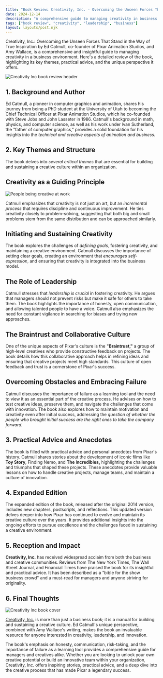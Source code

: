 ```yaml
---
title: "Book Review: Creativity, Inc. - Overcoming the Unseen Forces That Stand in the Way of True Inspiration"
date: 2024-12-14
description: "A comprehensive guide to managing creativity in business from Ed Catmull, co-founder of Pixar Animation Studios. Essential reading for leaders and creatives."
tags: ["book review", "creativity", "leadership", "business"]
layout: layouts/post.njk
---
```


Creativity, Inc.: Overcoming the Unseen Forces That Stand in the Way of True Inspiration by Ed Catmull, co-founder of Pixar Animation Studios, and Amy Wallace, is a comprehensive and insightful guide to managing creativity in a business environment. Here's a detailed review of the book, highlighting its key themes, practical advice, and the unique perspective it offers.

![Creativity Inc book review header](https://blogger.googleusercontent.com/img/b/R29vZ2xl/AVvXsEgZUgGiFaiS8MRShdawfebT72Pb5ZZQWHBxrKKtx0UUu6yonvYKcLBs-lvfJmPfoH0UNz4W7QZY1ZBhj4jXmn3GHv_8C_4nDBNf9GepSvLRrQp4Jk8nuCruJgDJcwue3IE8L-paDIXvmXSNb-rgdnVN7ll1-l_U6_XT32_aiwA6vU-406WWzPUpBwAW0x5V/s1200/Creativity%20Inc%20-%20Book%20Review.png)

## 1. Background and Author

Ed Catmull, a pioneer in computer graphics and animation, shares his journey from being a PhD student at the University of Utah to becoming the Chief Technical Officer at Pixar Animation Studios, which he co-founded with Steve Jobs and John Lasseter in 1986. Catmull's background in math, physics, and computer science, as well as his work under Ivan Sutherland, the "father of computer graphics," provides a solid foundation for his insights into the *technical and creative aspects of animation and business.*

## 2. Key Themes and Structure

The book delves into *several critical themes* that are essential for building and sustaining a creative culture within an organization.

## Creativity as a Guiding Principle

![People being creative at work](https://blogger.googleusercontent.com/img/b/R29vZ2xl/AVvXsEhAHmceOeNYNxmZXR2l9APaaMMsUhz3jxNf0HiBfTHsrzn-wiXx5J27SQwn228prkcv3UFnrEPhUcu5owNRw5AFZnakR5EPhOoBpTGOSbG4hwsb5bFNWYVQItpziShar5AS5kBYuDuCSTJsc9Na-vjh2ZIkYKwkt_zJsC3jEm_UdCyF9JIpxEWw966geMtE/s1080/Post%2012-%20Book%20Review%20-%20Creativity%20Inc.png)

Catmull emphasizes that creativity is not just an art, but an *incremental process* that requires discipline and continuous improvement. He ties creativity closely to problem-solving, suggesting that both big and small problems stem from the same distribution and can be approached similarly.

## Initiating and Sustaining Creativity

The book explores the challenges of *defining goals,* fostering creativity, and maintaining a creative environment. Catmull discusses the importance of setting clear goals, creating an environment that *encourages self-expression*, and ensuring that creativity is integrated into the business model.

## The Role of Leadership

Catmull stresses that *leadership is crucial* in fostering creativity. He argues that managers should not prevent risks but make it safe for others to take them. The book highlights the importance of honesty, open communication, and allowing talented people to have a voice. Catmull also emphasizes the need for constant vigilance in searching for biases and trying new approaches.

## The Braintrust and Collaborative Culture

One of the unique aspects of Pixar's culture is the **"Braintrust,"** a group of high-level creatives who provide constructive feedback on projects. The book details how this collaborative approach helps in refining ideas and ensuring that creative projects meet high standards. This culture of open feedback and trust is a cornerstone of Pixar's success.

## Overcoming Obstacles and Embracing Failure

Catmull discusses the importance of failure as a learning tool and the need to view it as an essential part of the creative process. He advises on how to test creative ideas, preserve them, and navigate the challenges that come with innovation. The book also explores how to maintain motivation and creativity even after initial success, addressing the *question of whether the people who brought initial success are the right ones to take the company forward.*

## 3. Practical Advice and Anecdotes

The book is filled with practical advice and personal anecdotes from Pixar's history. Catmull shares stories about the development of iconic films like **Toy Story,** Finding Nemo, and **The Incredibles,** highlighting the challenges and triumphs that shaped these projects. These anecdotes provide valuable lessons on how to handle creative projects, manage teams, and maintain a culture of innovation.

## 4. Expanded Edition

The expanded edition of the book, released after the original 2014 version, includes new chapters, postscripts, and reflections. This updated version delves deeper into how Pixar has continued to evolve and maintain its creative culture over the years. It provides additional insights into the ongoing efforts to pursue excellence and the challenges faced in sustaining a creative environment.

## 5. Reception and Impact

**Creativity, Inc.** has received widespread acclaim from both the business and creative communities. Reviews from The New York Times, The Wall Street Journal, and Financial Times have praised the book for its insightful and practical advice. It has been described as a "bible for the show business crowd" and a must-read for managers and anyone striving for originality.

## 6. Final Thoughts

![Creativity Inc book cover](https://blogger.googleusercontent.com/img/a/AVvXsEh0b5ONHu0Ae2waXQ19yL4vlikl9VOQuEnQtlwUJRKdZmJ4yUJwB8hDj9-g-EgZcpluV56M82OYxecp05s05nrPkQjsmaVqEu9zdM_01zAFFO2-Odi9VzNNt7cY4thJHMwccW4KvvQRIjLosH4Hof238orPs-zZHR2Hx8RqD5rF5NmG1HIwitGkwfyUbZsc)

[Creativity, Inc.](https://amzn.to/3OTTt8Y) is more than just a business book; it is a manual for building and sustaining a creative culture. Ed Catmull's unique perspective, combined with Amy Wallace's writing, makes the book an invaluable resource for anyone interested in creativity, leadership, and innovation.

The book's emphasis on honesty, communication, risk-taking, and the importance of failure as a learning tool provides a comprehensive guide for managers and creatives alike. Whether you are looking to unlock your own creative potential or build an innovative team within your organization, Creativity, Inc. offers inspiring stories, practical advice, and a deep dive into the creative process that has made Pixar a legendary success.